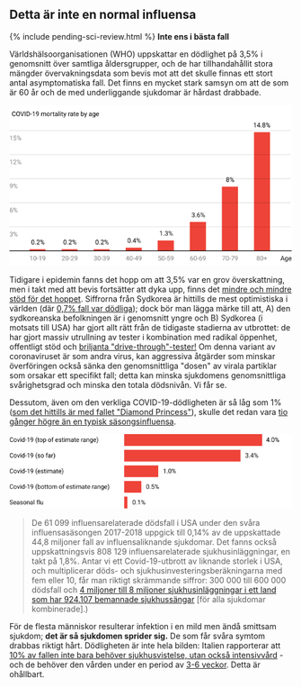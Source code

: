 ## Detta är inte en normal influensa 

{% include pending-sci-review.html %}
**Inte ens i bästa fall** 

Världshälsoorganisationen (WHO) uppskattar en dödlighet på 3,5% i genomsnitt över samtliga åldersgrupper, och de har tillhandahållit stora mängder övervakningsdata som bevis mot att det skulle finnas ett stort antal asymptomatiska fall. Det finns en mycket stark samsyn om att de som är 60 år och de med underliggande sjukdomar är hårdast drabbade. 

![Diagram som visar COVID-19:s dödlighet uppgår till 14,8% på vuxna över 80 år, och är mindre än 1% för personer under 50](/images/mortality-rate-by-age.svg)

Tidigare i epidemin fanns det hopp om att 3,5% var en grov överskattning, men i takt med att bevis fortsätter att dyka upp, finns det [mindre och mindre stöd för det hoppet](https://www.statnews.com/2020/02/25/new-data-from-china-buttress-fears-about-high-coronavirus-fatality-rate-who-expert-says/). Siffrorna från Sydkorea är hittills de mest optimistiska i världen (där [0,7% fall var dödliga](https://twitter.com/marcelsalathe/status/1236914078632812544)); dock bör man lägga märke till att, A) den sydkoreanska befolkningen är i genomsnitt yngre och B) Sydkorea (i motsats till USA) har gjort allt rätt från de tidigaste stadierna av utbrottet: de har gjort massiv utrullning av tester i kombination med radikal öppenhet, offentligt stöd och [briljanta "drive-through"-tester!](https://twitter.com/cnni/status/1234524871226482688) Om denna variant av coronaviruset är som andra virus, kan aggressiva åtgärder som minskar överföringen också sänka den genomsnittliga "dosen" av virala partiklar som orsakar ett specifikt fall; detta kan minska sjukdomens genomsnittliga svårighetsgrad och minska den totala dödsnivån. Vi får se. 

Dessutom, även om den verkliga COVID-19-dödligheten är så låg som 1% ([som det hittills är med fallet "Diamond Princess"](https://wwwnc.cdc.gov/eid/article/26/6/20-0452_article)), skulle det redan vara [tio gånger högre än en typisk säsongsinfluensa](https://www.bloomberg.com/opinion/articles/2020-03-05/how-bad-is-the-coronavirus-let-s-compare-with-sars-ebola-flu).

![Stapeldiagram som visar COVID-19-dödlighet beräknat mellan 0,5% och 4,0%, gentemot säsongsinfluensa på 0,1%](/images/mortality-rate.svg) 

> De 61 099 influensarelaterade dödsfall i USA under den svåra influensasäsongen 2017-2018 uppgick till 0,14% av de uppskattade 44,8 miljoner fall av influensaliknande sjukdomar. Det fanns också uppskattningsvis 808 129 influensarelaterade sjukhusinläggningar, en takt på 1,8%. Antar vi ett Covid-19-utbrott av liknande storlek i USA, och multiplicerar döds- och sjukhusinvesteringsberäkningarna med fem eller 10, får man riktigt skrämmande siffror: 300 000 till 600 000 dödsfall och [4 miljoner till 8 miljoner sjukhusinläggningar i ett land som har 924.107 bemannade sjukhussängar](https://www.bloomberg.com/opinion/articles/2020-03-05/how-bad-is-the-coronavirus-let-s-compare-with-sars-ebola-flu) \[för alla sjukdomar kombinerade\].)

 För de flesta människor resulterar infektion i en mild men ändå smittsam sjukdom; **det är så sjukdomen sprider sig.** De som får svåra symtom drabbas riktigt hårt. Dödligheten är inte hela bilden: Italien rapporterar att [10% av fallen inte bara behöver sjukhusvistelse, utan också intensivvård](https://twitter.com/marcelsalathe/status/1235662457261023232) - och de behöver den vården under en period av [3-6 veckor](https://www.washingtonpost.com/health/2020/03/07/how-doctors-treat-sickest-coronavirus-patients/). Detta är ohållbart.
